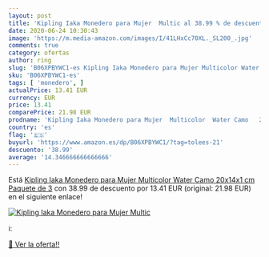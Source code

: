 ```yaml
---
layout: post
title: 'Kipling Iaka Monedero para Mujer  Multic al 38.99 % de descuento'
date: 2020-06-24 10:30:43
image: 'https://m.media-amazon.com/images/I/41LHxCc70XL._SL200_.jpg'
comments: true
category: ofertas
author: ring
slug: 'B06XPBYWC1-es Kipling Iaka Monedero para Mujer Multicolor Water Camo...'
sku: 'B06XPBYWC1-es'
tags: [ 'monedero', ]
actualPrice: 13.41 EUR
currency: EUR
price: 13.41
comparePrice: 21.98 EUR
prodname: 'Kipling Iaka Monedero para Mujer  Multicolor  Water Camo   20x14x1 cm  Paquete de 3'
country: 'es'
flag: '🇪🇸'
buyurl: 'https://www.amazon.es/dp/B06XPBYWC1/?tag=tolees-21'
descuento: '38.99'
average: '14.346666666666666'
---
```


Está [Kipling Iaka Monedero para Mujer  Multicolor  Water Camo   20x14x1 cm  Paquete de 3](https://www.amazon.es/dp/B06XPBYWC1/?tag=tolees-21) con 38.99 de descuento por 13.41 EUR (original: 21.98 EUR) en el siguiente enlace!

[![Kipling Iaka Monedero para Mujer  Multic](https://m.media-amazon.com/images/I/41LHxCc70XL._SL200_.jpg)](https://www.amazon.es/dp/B06XPBYWC1/?tag=tolees-21)

ℹ️:


[🛒 Ver la oferta!!](https://www.amazon.es/dp/B06XPBYWC1/?tag=tolees-21)
